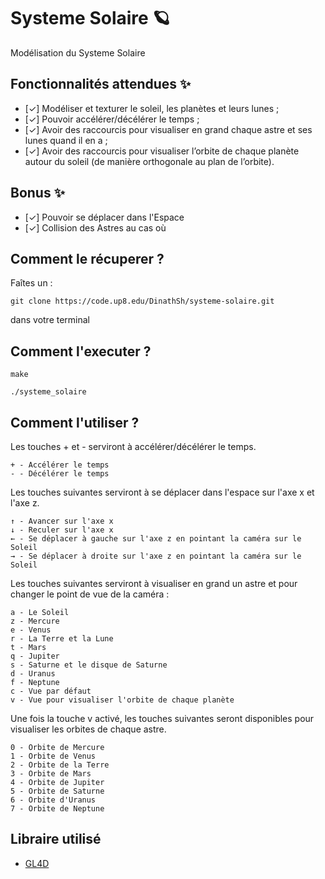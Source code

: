 # Systeme Solaire 🪐

Modélisation du Systeme Solaire

## Fonctionnalités attendues ✨

- [✓] Modéliser et texturer le soleil, les planètes et leurs lunes ;
- [✓] Pouvoir accélérer/décélérer le temps ;
- [✓]  Avoir des raccourcis pour visualiser en grand chaque astre et ses lunes quand il en a ;
- [✓]  Avoir des raccourcis pour visualiser l’orbite de chaque planète autour du soleil (de manière orthogonale au plan de l’orbite).

## Bonus ✨

- [✓] Pouvoir se déplacer dans l'Espace
- [✓] Collision des Astres au cas où

## Comment le récuperer ? 

Faîtes un : 
```
git clone https://code.up8.edu/DinathSh/systeme-solaire.git
```
dans votre terminal

## Comment l'executer ? 
```
make
```

```
./systeme_solaire
```
## Comment l'utiliser ? 
Les touches + et - serviront à accélérer/décélérer le temps.
```
+ - Accélérer le temps
- - Décélérer le temps
```
Les touches suivantes serviront à se déplacer dans l'espace sur l'axe x et l'axe z.
```
↑ - Avancer sur l'axe x
↓ - Reculer sur l'axe x
← - Se déplacer à gauche sur l'axe z en pointant la caméra sur le Soleil  
→ - Se déplacer à droite sur l'axe z en pointant la caméra sur le Soleil  
```

Les touches suivantes serviront à visualiser en grand un astre et pour changer le point de vue de la caméra :

```
a - Le Soleil
z - Mercure
e - Venus
r - La Terre et la Lune
t - Mars
q - Jupiter
s - Saturne et le disque de Saturne
d - Uranus
f - Neptune
c - Vue par défaut
v - Vue pour visualiser l'orbite de chaque planète
```
Une fois la touche v activé, les touches suivantes seront disponibles pour visualiser les orbites de chaque astre.
```
0 - Orbite de Mercure
1 - Orbite de Venus
2 - Orbite de la Terre
3 - Orbite de Mars
4 - Orbite de Jupiter
5 - Orbite de Saturne
6 - Orbite d'Uranus
7 - Orbite de Neptune
```

## Libraire utilisé 
* [GL4D](https://github.com/noalien/GL4Dummies) 
